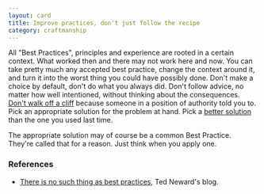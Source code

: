 ```yaml
---
layout: card
title: Improve practices, don't just follow the recipe
category: craftmanship
---
```


All "Best Practices", principles and experience are rooted in a certain context. What worked then and there may not work here and now. You can take pretty much any accepted best practice, change the context around it, and turn it into the worst thing you could have possibly done. Don't make a choice by default, don't do what you always did. Don't follow advice, no matter how well intentioned, without thinking about the consequences. [Don't walk off a cliff](dare-to-say-no) because someone in a position of authority told you to. Pick an appropriate solution for the problem at hand. Pick a [better solution](improve-continuously) than the one you used last time.

The appropriate solution may of course be a common Best Practice. They're called that for a reason. Just think when you apply one.

### References

* [There is no such thing as best practices](http://blogs.tedneward.com/2005/08/26/There+Is+No+Such+Thing+As+Best+Practices+Context+Matters.aspx), Ted Neward's blog.

